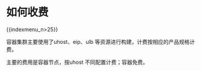 # 如何收费

{{indexmenu_n>25}}

容器集群主要使用了uhost、eip、ulb 等资源进行构建，计费按相应的产品规格计费。

主要的费用是容器节点，按uhost 不同配置计费；容器免费。

